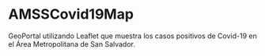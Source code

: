 # AMSSCovid19Map
GeoPortal utilizando Leaflet que muestra los casos positivos de Covid-19 en el Área Metropolitana de San Salvador.
